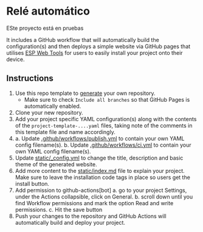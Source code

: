 # Relé automático

ESte proyecto está en pruebas

It includes a GitHub workflow that will automatically build the configuration(s) and then deploys a simple 
website via GitHub pages that utilises [ESP Web Tools](https://esphome.github.io/esp-web-tools/) for users to 
easily install your project onto their device.

## Instructions

1. Use this repo template to [generate](https://github.com/esphome/esphome-project-template/generate) your own repository.
   - Make sure to check `Include all branches` so that GitHub Pages is automatically enabled.
2. Clone your new repository.
3. Add your project specific YAML configuration(s) along with the contents of the `project-template-....yaml` files, taking note of the comments in this template file and name accordingly.
4. 
    a. Update [.github/workflows/publish.yml](.github/workflows/publish.yml) to contain your own YAML config filename(s).
    b. Update [.github/workflows/ci.yml](.github/workflows/ci.yml) to contain your own YAML config filename(s).
5. Update [static/_config.yml](static/_config.yml) to change the title, description and basic theme of the generated website.
6. Add more content to the [static/index.md](static/index.md) file to explain your project.
    Make sure to leave the installation code tags in place so users get the install button.
7. Add permission to github-actions[bot]
   a. go to your project Settings, under the Actions collapsible, click on General.
   b. scroll down until you find Workflow permissions and mark the option Read and write permissions.
   c. Hit the save button
8. Push your changes to the repository and GitHub Actions will automatically build and deploy your project.

